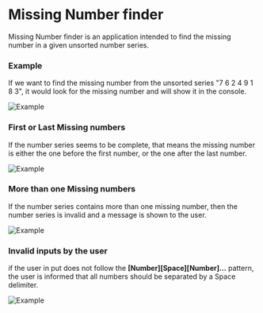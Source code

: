 # Missing Number finder

Missing Number finder is an application intended to find the missing number in a given unsorted number series.

### Example

If we want to find the missing number from the unsorted series "7 6 2 4 9 1 8 3", it would look for the missing number and will show it in the console.

![Example](https://i.ibb.co/K9n0yNb/1.png)

### First or Last Missing numbers
If the number series seems to be complete, that means the missing number is either the one before the first number, or the one after the last number.

![Example](https://i.ibb.co/FBHZ8kF/1.png)

### More than one Missing numbers
If the number series contains more than one missing number, then the number series is invalid and a message is shown to the user.

![Example](https://i.ibb.co/kXZMqQv/1.png)

### Invalid inputs by the user
if the user in put does not follow the **[Number][Space][Number]...** pattern, the user is informed that all numbers should be separated by a Space delimiter.

![Example](https://i.ibb.co/WFpSv0T/1.png)